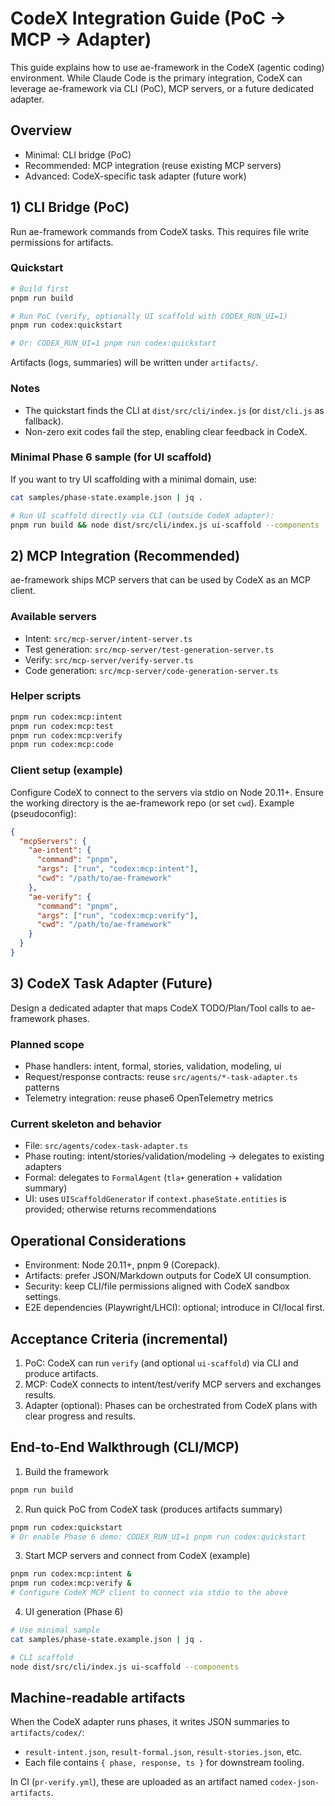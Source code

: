 # CodeX Integration Guide (PoC → MCP → Adapter)

This guide explains how to use ae-framework in the CodeX (agentic coding) environment. While Claude Code is the primary integration, CodeX can leverage ae-framework via CLI (PoC), MCP servers, or a future dedicated adapter.

## Overview

- Minimal: CLI bridge (PoC)
- Recommended: MCP integration (reuse existing MCP servers)
- Advanced: CodeX-specific task adapter (future work)

## 1) CLI Bridge (PoC)

Run ae-framework commands from CodeX tasks. This requires file write permissions for artifacts.

### Quickstart

```bash
# Build first
pnpm run build

# Run PoC (verify, optionally UI scaffold with CODEX_RUN_UI=1)
pnpm run codex:quickstart

# Or: CODEX_RUN_UI=1 pnpm run codex:quickstart
```

Artifacts (logs, summaries) will be written under `artifacts/`.

### Notes
- The quickstart finds the CLI at `dist/src/cli/index.js` (or `dist/cli.js` as fallback).
- Non-zero exit codes fail the step, enabling clear feedback in CodeX.

### Minimal Phase 6 sample (for UI scaffold)

If you want to try UI scaffolding with a minimal domain, use:

```bash
cat samples/phase-state.example.json | jq .

# Run UI scaffold directly via CLI (outside CodeX adapter):
pnpm run build && node dist/src/cli/index.js ui-scaffold --components
```

## 2) MCP Integration (Recommended)

ae-framework ships MCP servers that can be used by CodeX as an MCP client.

### Available servers
- Intent: `src/mcp-server/intent-server.ts`
- Test generation: `src/mcp-server/test-generation-server.ts`
- Verify: `src/mcp-server/verify-server.ts`
- Code generation: `src/mcp-server/code-generation-server.ts`

### Helper scripts

```bash
pnpm run codex:mcp:intent
pnpm run codex:mcp:test
pnpm run codex:mcp:verify
pnpm run codex:mcp:code
```

### Client setup (example)
Configure CodeX to connect to the servers via stdio on Node 20.11+. Ensure the working directory is the ae-framework repo (or set `cwd`). Example (pseudoconfig):

```json
{
  "mcpServers": {
    "ae-intent": {
      "command": "pnpm",
      "args": ["run", "codex:mcp:intent"],
      "cwd": "/path/to/ae-framework"
    },
    "ae-verify": {
      "command": "pnpm",
      "args": ["run", "codex:mcp:verify"],
      "cwd": "/path/to/ae-framework"
    }
  }
}
```

## 3) CodeX Task Adapter (Future)

Design a dedicated adapter that maps CodeX TODO/Plan/Tool calls to ae-framework phases.

### Planned scope
- Phase handlers: intent, formal, stories, validation, modeling, ui
- Request/response contracts: reuse `src/agents/*-task-adapter.ts` patterns
- Telemetry integration: reuse phase6 OpenTelemetry metrics

### Current skeleton and behavior
- File: `src/agents/codex-task-adapter.ts`
- Phase routing: intent/stories/validation/modeling → delegates to existing adapters
- Formal: delegates to `FormalAgent` (`tla+` generation + validation summary)
- UI: uses `UIScaffoldGenerator` if `context.phaseState.entities` is provided; otherwise returns recommendations

## Operational Considerations

- Environment: Node 20.11+, pnpm 9 (Corepack).
- Artifacts: prefer JSON/Markdown outputs for CodeX UI consumption.
- Security: keep CLI/file permissions aligned with CodeX sandbox settings.
- E2E dependencies (Playwright/LHCI): optional; introduce in CI/local first.

## Acceptance Criteria (incremental)

1) PoC: CodeX can run `verify` (and optional `ui-scaffold`) via CLI and produce artifacts.
2) MCP: CodeX connects to intent/test/verify MCP servers and exchanges results.
3) Adapter (optional): Phases can be orchestrated from CodeX plans with clear progress and results.

## End-to-End Walkthrough (CLI/MCP)

1. Build the framework
```bash
pnpm run build
```

2. Run quick PoC from CodeX task (produces artifacts summary)
```bash
pnpm run codex:quickstart
# Or enable Phase 6 demo: CODEX_RUN_UI=1 pnpm run codex:quickstart
```

3. Start MCP servers and connect from CodeX (example)
```bash
pnpm run codex:mcp:intent &
pnpm run codex:mcp:verify &
# Configure CodeX MCP client to connect via stdio to the above
```

4. UI generation (Phase 6)
```bash
# Use minimal sample
cat samples/phase-state.example.json | jq .

# CLI scaffold
node dist/src/cli/index.js ui-scaffold --components
```

## Machine-readable artifacts

When the CodeX adapter runs phases, it writes JSON summaries to `artifacts/codex/`:

- `result-intent.json`, `result-formal.json`, `result-stories.json`, etc.
- Each file contains `{ phase, response, ts }` for downstream tooling.

In CI (`pr-verify.yml`), these are uploaded as an artifact named `codex-json-artifacts`.
